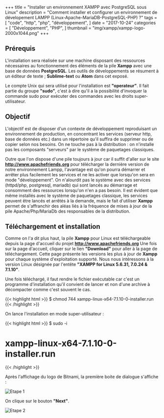 +++
title = "Installer un environnement XAMPP avec PostgreSQL sous Linux"
description = "Comment installer et configurer un environnement de dévelopement LAMPP (Linux-Apache-MariaDB-PostgreSQL-PHP) ?"
tags = [
    "code",
    "http",
    "php",
    "développement",
]
date = "2017-10-24"
categories = [
    "Développement",
    "PHP",
]
thumbnail = "img/xampp/xampp-logo-2000x1044.png"
+++

## Prérequis
L'installation sera réalisée sur une machine disposant des ressources nécessaires au fonctionnement des éléments de la pile **Xampp** avec une base de données **PostgreSQL**. Les outils de développements se résument à un éditeur de texte ; **Sublime-text** ou **Atom** dans cet exposé.

Le compte Unix qui sera utilisé pour l'installation est **"operateur"**. Il fait partie du groupe **"sudo"**, c'est à dire qu'il a la possibilité d'invoquer la commande sudo pour exécuter des commandes avec les droits super-utilisateur.  

## Objectif

L'objectif est de disposer d'un contexte de développement reproduisant un environnement de production, en concentrant les services (serveur http, base de données etc.) dans un répertoire qu'il suffira de supprimer ou de copier selon nos besoins. On ne touche pas à la distribution : on n'installe pas les composants "serveurs" par le système de paquetages classiques.

Outre que l'on dispose d'une pile toujours à jour car il suffit d'aller sur le site **http://www.apachefriends.org** pour télécharger la dernière version de notre environnement Lampp, l'avantage est qu'on pourra démarrer et arrêter plus facilement les services et ne les activer que lorsqu'on sera en mode "développement". On n'alourdit pas le système avec des services (httpd/php, postgresql, mariadb) qui sont lancés au démarrage et consomment des ressources lorsqu'on n'en a pas besoin. Il est évident que même installés avec le système de paquetages classique, les services peuvent être lancés et arrêtés à la demande, mais le fait d'utiliser **Xampp** permet de s'affranchir des aléas liés à la fréquence de mises à jour de la pile Apache/Php/MariaDb des responsables de la distribution.

## Téléchargement et installation

Comme on l'a dit plus haut, la pile **Xampp** pour Linux est téléchargeable depuis la page d'accueil du projet **http://www.apachefriends.org** Une fois sur la page d'accueil, cliquer sur le lien **"Download"** pour aller à la page de téléchargement.
Cette page présente les versions les plus à jour de **Xampp** pour chaque système d'exploitation supporté. Nous nous intéressons à la version Linux désignée par l'entête **"XAMPP for Linux 5.6.31, 7.0.24 & 7.1.10"**.

Une fois téléchargé, il faut rendre le fichier exécutable car c'est un programme d'installation qu'il convient de lancer et non d'une archive à décompacter comme c'est souvent le cas.

{{< highlight html >}}
$ chmod 744 xampp-linux-x64-7.1.10-0-installer.run
{{< /highlight >}}

On lance l'installation en mode super-utilisateur :

{{< highlight html >}}
$ sudo -i
# xampp-linux-x64-7.1.10-0-installer.run
{{< /highlight >}}

Après l'affichage du logo de Bitnami, la première boite de dialogue s'affiche :

![Etape 1](../../img/xampp/xampp-install-01.png)

On clique sur le bouton **"Next"**.

![Etape 2](../../img/xampp/xampp-install-02.png)
